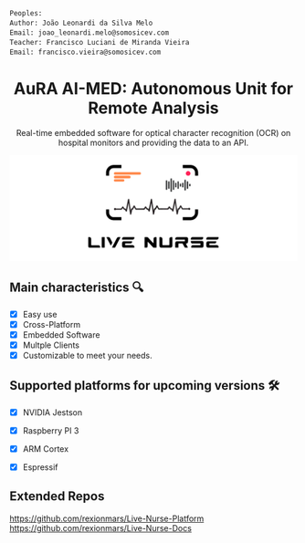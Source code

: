 ```sh
Peoples:
Author: João Leonardi da Silva Melo
Email: joao_leonardi.melo@somosicev.com
Teacher: Francisco Luciani de Miranda Vieira
Email: francisco.vieira@somosicev.com
```

<div align=center>
  <h1 align=center>AuRA AI-MED: Autonomous Unit for Remote Analysis</h1>
  <p align=center>Real-time embedded software for optical character recognition (OCR) on hospital monitors and providing the data to an API.</p>
</div>
<img src="images/live-nurse-logo.jpg" alt="Snake logo">
<!--
## OCR Basic Archtecture
<img src="thumbnail-git/ocr.png" alt="Snake logo">

## Basic Multithread Archtecture
<img src="images/arch.png" alt="Snake logo">

## Basic Archtecture API
<img src="images/api.png" alt="Snake logo">
This software is in the early stages of development and currently does not have any documentation or demonstration of its usage. Please stay tuned for more information as the project progresses.


## Keras OCR
<br>Check the results at: https://github.com/rexionmars/liver-heart/tree/master/xresults

<img src="images/keras.jpg" alt="Snake logo">

## Embedded Platform
<img src="images/platform.png" alt="Snake logo">
-->

## Main characteristics 🔍
- [x] Easy use
- [X] Cross-Platform
- [X] Embedded Software
- [x] Multple Clients
- [x] Customizable to meet your needs.
## Supported platforms for upcoming versions 🛠
- [x] NVIDIA Jestson
- [x] Raspberry PI 3
- [x] ARM Cortex
- [x] Espressif


## Extended Repos
https://github.com/rexionmars/Live-Nurse-Platform
https://github.com/rexionmars/Live-Nurse-Docs

